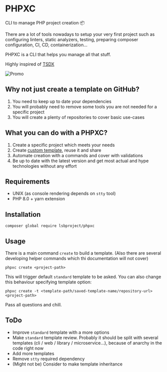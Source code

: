 # PHPXC

CLI to manage PHP project creation 📦

There are a lot of tools nowadays to setup your very first project 
such as configuring linters, static analyzers, testing, preparing composer configuration,
CI, CD, containerization...

PHPXC is a CLI that helps you manage all that stuff.

Highly inspired of [TSDX](https://tsdx.io/)

![Promo](./resources/promo.gif)

## Why not just create a template on GitHub?

1) You need to keep up to date your dependencies
2) You will probably need to remove some tools you are not needed for a specific project
3) You will create a plenty of repositories to cover basic use-cases

## What you can do with a PHPXC?

1) Create a specific project which meets your needs
2) Create [custom template](./resources/doc/template.md), reuse it and share
3) Automate creation with a commands and cover with validations
4) Be up to date with the latest version and get most actual and hype
   technologies without any effort

## Requirements

* UNIX (as console rendering depends on `stty` tool)
* PHP 8.0 + yarn extension

## Installation

```shell
composer global require lsbproject/phpxc
```

## Usage

There is a main command `create` to build a template. (Also there are several 
developing helper commands which thi documentation will not cover)

```shell
phpxc create <project-path>
```

This will trigger default `standard` template to be asked. You can also change this behaviour
specifying template option:

```shell
phpxc create -t <template-path/saved-template-name/repository-url> <project-path>
```

Pass all questions and chill.

## ToDo

* Improve `standard` template with a more options
* Make `standard` template review. Probably it should be split
  with several templates (cli / web / library / microservice...),
  because of anarchy in the code right now
* Add more templates
* Remove `stty` required dependency
* (Might not be) Consider to make template inheritance
